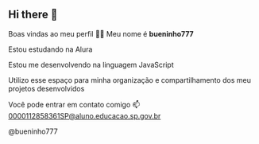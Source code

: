 ## Hi there 👋

Boas vindas ao meu perfil 💙💙
Meu nome é **bueninho777**

Estou estudando na Alura

Estou me desenvolvendo na linguagem JavaScript

Utilizo esse espaço para minha organização e compartilhamento dos meu projetos desenvolvidos

Você pode entrar em contato comigo 📫 0000112858361SP@aluno.educacao.sp.gov.br

@bueninho777
